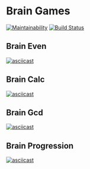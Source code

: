 # Brain  Games

[![Maintainability](https://api.codeclimate.com/v1/badges/c25f2e03dfdc9fa45b24/maintainability)](https://codeclimate.com/github/martishevich/project-lvl1-s368/maintainability)
[![Build Status](https://travis-ci.org/martishevich/project-lvl1-s368.svg?branch=master)](https://travis-ci.org/martishevich/project-lvl1-s368)
## Brain Even
[![asciicast](https://asciinema.org/a/WwdaaZNeV6tRwJZArzOOdmMLk.png)](https://asciinema.org/a/WwdaaZNeV6tRwJZArzOOdmMLk)
## Brain Calc 
[![asciicast](https://asciinema.org/a/BSJlpAzHh1xzKCsrpls0YL6tZ.png)](https://asciinema.org/a/BSJlpAzHh1xzKCsrpls0YL6tZ)
## Brain Gcd
[![asciicast](https://asciinema.org/a/pOAc1YXwxr7Ja7w2akUZEElVr.png)](https://asciinema.org/a/pOAc1YXwxr7Ja7w2akUZEElVr)
## Brain Progression
[![asciicast](https://asciinema.org/a/9MY4B9WLtoo2QLJyb9VKiorQD.png)](https://asciinema.org/a/9MY4B9WLtoo2QLJyb9VKiorQD)
